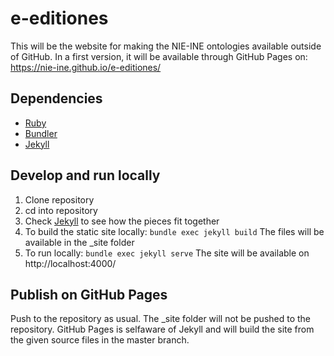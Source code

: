 # e-editiones

This will be the website for making the NIE-INE ontologies available outside of GitHub. 
In a first version, it will be available through GitHub Pages on: https://nie-ine.github.io/e-editiones/ 

## Dependencies

- [Ruby](https://www.ruby-lang.org/en/documentation/installation/)
- [Bundler](https://bundler.io/)
- [Jekyll](https://jekyllrb.com/)

## Develop and run locally

1. Clone repository
2. cd into repository
3. Check [Jekyll](https://jekyllrb.com/) to see how the pieces fit together
4. To build the static site locally: ``bundle exec jekyll build`` 
   The files will be available in the \_site folder
5. To run locally: ``bundle exec jekyll serve``
   The site will be available on http://localhost:4000/

## Publish on GitHub Pages

Push to the repository as usual.
The \_site folder will not be pushed to the repository. GitHub Pages is selfaware of Jekyll and will build the site from the given source files in the master branch. 